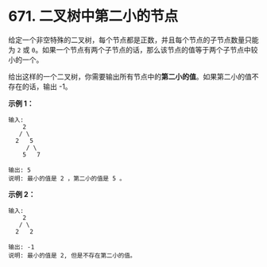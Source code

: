 # 671. 二叉树中第二小的节点

给定一个非空特殊的二叉树，每个节点都是正数，并且每个节点的子节点数量只能为 `2` 或 `0`。如果一个节点有两个子节点的话，那么该节点的值等于两个子节点中较小的一个。

给出这样的一个二叉树，你需要输出所有节点中的**第二小的值**。如果第二小的值不存在的话，输出 -1。

**示例 1：**

```()
输入:
    2
   / \
  2   5
     / \
    5   7

输出: 5
说明: 最小的值是 2 ，第二小的值是 5 。
```

**示例 2：**

```()
输入:
    2
   / \
  2   2

输出: -1
说明: 最小的值是 2, 但是不存在第二小的值。
```
